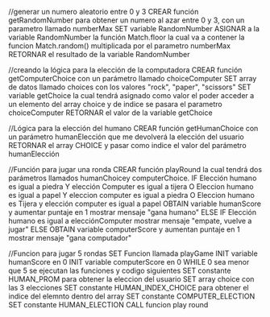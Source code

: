 
//generar un numero aleatorio entre 0 y 3
    CREAR función getRandomNumber para obtener un numero al azar entre 0 y 3, con un parametro llamado numberMax
        SET variable RandomNumber
        ASIGNAR a la variable RandomNumber la función Match.floor la cual va a contener la funcion Match.random() multiplicada por el parametro numberMax
        RETORNAR el resultado de la variable RandomNumber

//creando la lógica para la elección de la computadora
    CREAR función getComputerChoice con un parámetro llamado choiceComputer
        SET array de datos llamado choices con los valores "rock", "paper", "scissors"
        SET variable getChoice la cual tendrá asignado como valor el poder acceder a un elemento del array choice y de indice se pasara el parametro choiceComputer
        RETORNAR el valor de la variable getChoice

//Lógica para la elección del humano
    CREAR función getHumanChoice con un parámetro humanElección que me devolverá la elección del usuario
        RETORNAR el array CHOICE y pasar como indice el valor del parámetro humanElección

//Función para jugar una ronda
    CREAR función playRound la cual tendrá dos parámetros llamados humanChoicey computerChoice.
        IF Elección humano es igual a piedra Y elección Computer es igual a tijera O Eleccion humano es igual a papel Y eleccion computer es igual a piedra O Eleccion humano es Tijera y elección computer es igual a papel 
            OBTAIN variable humanScore y aumentar puntaje en 1
            mostrar mensaje "gana humano"
        ELSE IF Elección humano es igual a elecciónComputer 
            mostrar mensaje "empate, vuelve a jugar"
        ELSE
            OBTAIN variable computerScore y aumentan puntaje en 1
            mostrar mensaje "gana computador"

//Funcion para jugar 5 rondas
    SET Funcion llamada playGame
        INIT variable humanScore en 0
        INIT variable computerScore en 0
        WHILE  0 sea menor que 5 se ejecutan las funciones y codigo siguientes
            SET constante HUMAN_PROM para obtener la eleccion del usuario
            SET array choice con las 3 elecciones
            SET constante HUMAN_INDEX_CHOICE para obtener el indice del elemnto dentro del array
            SET constante COMPUTER_ELECTION 
            SET constante HUMAN_ELECTION
            CALL funcion play round
